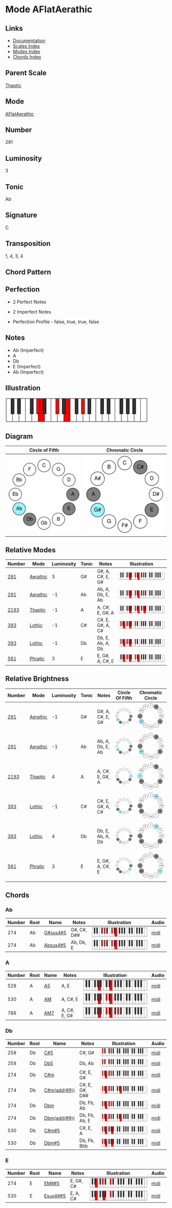# Mode AFlatAerathic

## Links

- [Documentation](README.md)
- [Scales Index](Scales.md)
- [Modes Index](Modes.md)
- [Chords Index](Chords.md)

## Parent Scale

[Thaptic](ScaleThaptic.md)

## Mode

[AFlatAerathic](ModeAFlatAerathic.md)

## Number

291

## Luminosity

3

## Tonic

Ab

## Signature

C

## Transposition

1, 4, 3, 4

## Chord Pattern



## Perfection

 - 2 Perfect Notes

 - 2 Imperfect Notes

 - Perfection Profile - false, true, true, false

## Notes

- Ab (Imperfect)
- A
- Db
- E (Imperfect)
- Ab (Imperfect)

## Illustration

![AFlatAerathic](ModeAFlatAerathic.png)

## Diagram

| Circle of Fifth | Chromatic Circle |
|-----------------|------------------|
| ![AFlatAerathic](CircleOfFifthModeAFlatAerathic.svg) | ![AFlatAerathic](ChromaticCircleModeAFlatAerathic.svg) |
## Relative Modes

| Number | Mode | Luminosity | Tonic | Notes | Illustration |
|--------|------|------------|-------|-------|--------------|
| [291](https://ianring.com/musictheory/scales/291) | [Aerathic](ModeAerathic.md) | 3 | G# | G#, A, C#, E, G# | ![GSharpAerathic](ModeGSharpAerathic.png) |
| [291](https://ianring.com/musictheory/scales/291) | [Aerathic](ModeAerathic.md) | -1 | Ab | Ab, A, Db, E, Ab | ![AFlatAerathic](ModeAFlatAerathic.png) |
| [2193](https://ianring.com/musictheory/scales/2193) | [Thaptic](ModeThaptic.md) | -1 | A | A, C#, E, G#, A | ![ANaturalThaptic](ModeANaturalThaptic.png) |
| [393](https://ianring.com/musictheory/scales/393) | [Lothic](ModeLothic.md) | -1 | C# | C#, E, G#, A, C# | ![CSharpLothic](ModeCSharpLothic.png) |
| [393](https://ianring.com/musictheory/scales/393) | [Lothic](ModeLothic.md) | -1 | Db | Db, E, Ab, A, Db | ![DFlatLothic](ModeDFlatLothic.png) |
| [561](https://ianring.com/musictheory/scales/561) | [Phratic](ModePhratic.md) | 3 | E | E, G#, A, C#, E | ![ENaturalPhratic](ModeENaturalPhratic.png) |
## Relative Brightness

| Number | Mode | Luminosity | Tonic | Notes | Circle Of Fifth | Chromatic Circle |
|--------|------|------------|-------|-------|-----------------|------------------|
| [291](https://ianring.com/musictheory/scales/291) | [Aerathic](ModeAerathic.md) | -1 | G# | G#, A, C#, E, G# | ![GSharpAerathic](CircleOfFifthModeGSharpAerathic.svg) | ![GSharpAerathic](ChromaticCircleModeGSharpAerathic.svg) |
| [291](https://ianring.com/musictheory/scales/291) | [Aerathic](ModeAerathic.md) | -1 | Ab | Ab, A, Db, E, Ab | ![AFlatAerathic](CircleOfFifthModeAFlatAerathic.svg) | ![AFlatAerathic](ChromaticCircleModeAFlatAerathic.svg) |
| [2193](https://ianring.com/musictheory/scales/2193) | [Thaptic](ModeThaptic.md) | 4 | A | A, C#, E, G#, A | ![ANaturalThaptic](CircleOfFifthModeANaturalThaptic.svg) | ![ANaturalThaptic](ChromaticCircleModeANaturalThaptic.svg) |
| [393](https://ianring.com/musictheory/scales/393) | [Lothic](ModeLothic.md) | -1 | C# | C#, E, G#, A, C# | ![CSharpLothic](CircleOfFifthModeCSharpLothic.svg) | ![CSharpLothic](ChromaticCircleModeCSharpLothic.svg) |
| [393](https://ianring.com/musictheory/scales/393) | [Lothic](ModeLothic.md) | 4 | Db | Db, E, Ab, A, Db | ![DFlatLothic](CircleOfFifthModeDFlatLothic.svg) | ![DFlatLothic](ChromaticCircleModeDFlatLothic.svg) |
| [561](https://ianring.com/musictheory/scales/561) | [Phratic](ModePhratic.md) | 3 | E | E, G#, A, C#, E | ![ENaturalPhratic](CircleOfFifthModeENaturalPhratic.svg) | ![ENaturalPhratic](ChromaticCircleModeENaturalPhratic.svg) |

## Chords

### Ab

| Number | Root | Name | Notes | Illustration | Audio |
|--------|------|------|-------|--------------|-------|
| 274 | Ab | [G#sus4#5](ChordGSharpSuspendedFourthSharpFifth.md) | G#, C#, D## | ![G#sus4#5](ChordGSharpSuspendedFourthSharpFifthRootPosition.png) | [midi](ChordGSharpSuspendedFourthSharpFifthRootPosition.mid) |
| 274 | Ab | [Absus4#5](ChordAFlatSuspendedFourthSharpFifth.md) | Ab, Db, E | ![Absus4#5](ChordAFlatSuspendedFourthSharpFifthRootPosition.png) | [midi](ChordAFlatSuspendedFourthSharpFifthRootPosition.mid) |

### A

| Number | Root | Name | Notes | Illustration | Audio |
|--------|------|------|-------|--------------|-------|
| 528 | A | [A5](ChordANaturalPowerChord.md) | A, E | ![A5](ChordANaturalPowerChordRootPosition.png) | [midi](ChordANaturalPowerChordRootPosition.mid) |
| 530 | A | [AM](ChordANaturalMajor.md) | A, C#, E | ![AM](ChordANaturalMajorRootPosition.png) | [midi](ChordANaturalMajorRootPosition.mid) |
| 786 | A | [AM7](ChordANaturalMajorSeventh.md) | A, C#, E, G# | ![AM7](ChordANaturalMajorSeventhRootPosition.png) | [midi](ChordANaturalMajorSeventhRootPosition.mid) |

### Db

| Number | Root | Name | Notes | Illustration | Audio |
|--------|------|------|-------|--------------|-------|
| 258 | Db | [C#5](ChordCSharpPowerChord.md) | C#, G# | ![C#5](ChordCSharpPowerChordRootPosition.png) | [midi](ChordCSharpPowerChordRootPosition.mid) |
| 258 | Db | [Db5](ChordDFlatPowerChord.md) | Db, Ab | ![Db5](ChordDFlatPowerChordRootPosition.png) | [midi](ChordDFlatPowerChordRootPosition.mid) |
| 274 | Db | [C#m](ChordCSharpMinor.md) | C#, E, G# | ![C#m](ChordCSharpMinorRootPosition.png) | [midi](ChordCSharpMinorRootPosition.mid) |
| 274 | Db | [C#m(add(#9))](ChordCSharpMinorAddSharpNinth.md) | C#, E, G#, D## | ![C#m(add(#9))](ChordCSharpMinorAddSharpNinthRootPosition.png) | [midi](ChordCSharpMinorAddSharpNinthRootPosition.mid) |
| 274 | Db | [Dbm](ChordDFlatMinor.md) | Db, Fb, Ab | ![Dbm](ChordDFlatMinorRootPosition.png) | [midi](ChordDFlatMinorRootPosition.mid) |
| 274 | Db | [Dbm(add(#9))](ChordDFlatMinorAddSharpNinth.md) | Db, Fb, Ab, E | ![Dbm(add(#9))](ChordDFlatMinorAddSharpNinthRootPosition.png) | [midi](ChordDFlatMinorAddSharpNinthRootPosition.mid) |
| 530 | Db | [C#m#5](ChordCSharpMinorSharpFifth.md) | C#, E, A | ![C#m#5](ChordCSharpMinorSharpFifthRootPosition.png) | [midi](ChordCSharpMinorSharpFifthRootPosition.mid) |
| 530 | Db | [Dbm#5](ChordDFlatMinorSharpFifth.md) | Db, Fb, Bbb | ![Dbm#5](ChordDFlatMinorSharpFifthRootPosition.png) | [midi](ChordDFlatMinorSharpFifthRootPosition.mid) |

### E

| Number | Root | Name | Notes | Illustration | Audio |
|--------|------|------|-------|--------------|-------|
| 274 | E | [EM##5](ChordENaturalMajorDoubleSharpFifth.md) | E, G#, C# | ![EM##5](ChordENaturalMajorDoubleSharpFifthRootPosition.png) | [midi](ChordENaturalMajorDoubleSharpFifthRootPosition.mid) |
| 530 | E | [Esus4##5](ChordENaturalSuspendedFourthDoubleSharpFifth.md) | E, A, C# | ![Esus4##5](ChordENaturalSuspendedFourthDoubleSharpFifthRootPosition.png) | [midi](ChordENaturalSuspendedFourthDoubleSharpFifthRootPosition.mid) |

